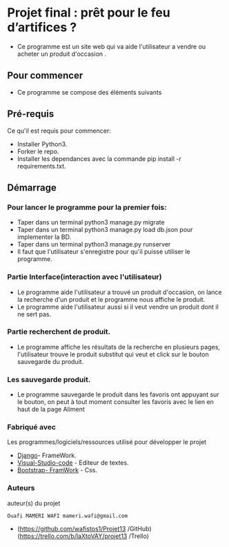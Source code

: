 #
# Projet final : prêt pour le feu d’artifices ?
- Ce programme est un site web qui va aide l'utilisateur a vendre ou acheter un produit d'occasion .


## Pour commencer

- Ce programme se compose des éléments suivants

## Pré-requis

Ce qu'il est requis pour commencer:

- Installer Python3.
- Forker le repo.
- Installer les dependances avec la commande pip install -r requirements.txt.

## Démarrage

### Pour lancer le programme pour la premier fois:

- Taper dans un terminal python3 manage.py migrate
- Taper dans un terminal python3 manage.py load db.json pour implementer la BD.
- Taper dans un terminal python3 manage.py runserver
- Il faut que l'utilisateur s'enregistre pour qu'il puisse utiliser le programme.

### Partie Interface(interaction avec l'utilisateur)

- Le programme aide l'utilisateur a trouvé un produit d'occasion, on lance la recherche d'un produit et le programme nous affiche le produit.
- Le programme aide l'utilisateur aussi si il veut vendre un produit dont il ne sert pas.

### Partie recherchent de produit.

- Le programme affiche les résultats de la recherche en plusieurs pages, l'utilisateur trouve le produit substitut qui veut et click sur le bouton sauvegarde du produit.

### Les sauvegarde produit.

- Le programme sauvegarde le produit dans les favoris ont appuyant sur le bouton, on peut à tout moment consulter les favoris avec le lien en haut de la page Aliment

### Fabriqué avec

Les programmes/logiciels/ressources utilisé pour développer le projet

* [Django](https://www.djangoproject.com)- FrameWork.
* [Visual-Studio-code](https://code.visualstudio.com) - Editeur de textes.
* [Bootstrap- FramWork]() - Css.

### Auteurs

auteur(s) du projet

    Ouafi MAMERI WAFI mameri.wafi@gmail.com

* (https://github.com/wafistos1/Projet13 /GitHub) (https://trello.com/b/laXtoVAY/projet13 /Trello)